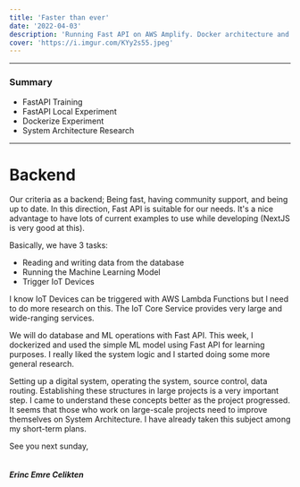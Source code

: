 ```yaml
---
title: 'Faster than ever'
date: '2022-04-03'
description: 'Running Fast API on AWS Amplify. Docker architecture and system integrity.'
cover: 'https://i.imgur.com/KYy2s55.jpeg'
---
```


---

### Summary
 - FastAPI Training
 - FastAPI Local Experiment
 - Dockerize Experiment
 - System Architecture Research

---

# Backend
Our criteria as a backend; Being fast, having community support, and being up to date. In this direction, Fast API is suitable for our needs. It's a nice advantage to have lots of current examples to use while developing (NextJS is very good at this).

Basically, we have 3 tasks:
 - Reading and writing data from the database
 - Running the Machine Learning Model
 - Trigger IoT Devices

I know IoT Devices can be triggered with AWS Lambda Functions but I need to do more research on this. The IoT Core Service provides very large and wide-ranging services.

We will do database and ML operations with Fast API. This week, I dockerized and used the simple ML model using Fast API for learning purposes. I really liked the system logic and I started doing some more general research.

Setting up a digital system, operating the system, source control, data routing. Establishing these structures in large projects is a very important step. I came to understand these concepts better as the project progressed. It seems that those who work on large-scale projects need to improve themselves on System Architecture. I have already taken this subject among my short-term plans.

See you next sunday,\
\
\
**_Erinc Emre Celikten_**
